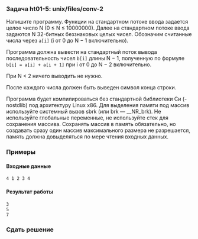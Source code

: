 ### Задача ht01-5: unix/files/conv-2

Напишите программу. Функции на стандартном потоке ввода задается целое
число N (0 ≤ N ≤ 10000000). Далее на стандартном потоке ввода задаются N
32-битных беззнаковых целых чисел. Обозначим считанные числа через
`a[i]` (i от 0 до N − 1 включительно).

Программа должна вывести на стандартный поток вывода последовательность
чисел `b[i]` длины N − 1, полученную по формуле `b[i] = a[i] + a[i + 1]`
при i от 0 до N − 2 включительно.

При N &lt; 2 ничего выводить не нужно.

После каждого числа должен быть выведен символ конца строки.

Программа будет компилироваться без стандартной библиотеки Си
(-nostdlib) под архитектуру Linux x86. Для выделения памяти под массив
используйте системный вызов sbrk (или brk — \_\_NR\_brk). Не используйте
глобальные переменные, не используйте стек для сохранения массива.
Сохранять массив в память обязательно, но создавать сразу один массив
максимального размера не разрешается, память должна довыделяться по мере
чтения входных данных.

### Примеры

#### Входные данные

    4 1 2 3 4

#### Результат работы

    3
    5
    7

### Сдать решение
